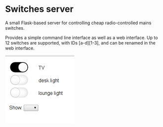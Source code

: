 Switches server
===============

A small Flask-based server for controlling cheap radio-controlled mains switches.

Provides a simple command line interface as well as a web interface.  Up to 12 switches are supported, with IDs [a-d][1-3], and can be renamed in the web interface.

![](https://github.com/graememorgan/switches-server/blob/master/demo.png)

